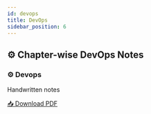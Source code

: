```yaml
---
id: devops
title: DevOps
sidebar_position: 6
---
```


## ⚙️ Chapter-wise DevOps Notes

<div style={{ display: 'flex', flexWrap: 'wrap', gap: '1rem' }}>

  <div style={{
    border: '1px solid #ccc',
    borderRadius: '10px',
    padding: '1rem',
    width: '250px',
    background: '#f9f9f9',
    boxShadow: '2px 2px 8px rgba(0,0,0,0.1)'
  }}>
    <h3>⚙️ Devops</h3>
    <p>Handwritten notes</p>
    <a href="/pdfs/devops/devops handwritten notes.pdf" download>📥 Download PDF</a>
  </div>

  </div>
